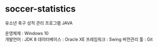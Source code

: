 # soccer-statistics
유소년 축구 성적 관리 프로그램 JAVA

운영체제 	: Windows 10	
개발언어 	: JDK 8
데이터베이스 : Oracle XE
프레임워크 : Swing
버전관리 툴 : Git

